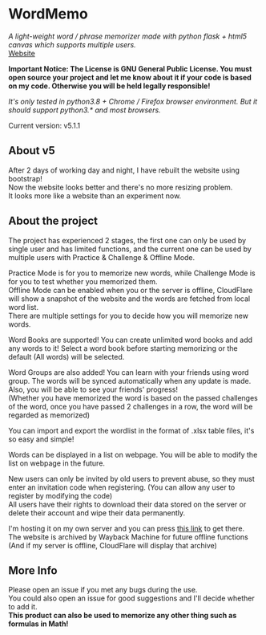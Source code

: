 # WordMemo
*A light-weight word / phrase memorizer made with python flask + html5 canvas which supports multiple users.*  
[Website](https://word.charles14.xyz/)

**Important Notice: The License is GNU General Public License. You must open source your project and let me know about it if your code is based on my code. Otherwise you will be held legally responsible!**

*It's only tested in python3.8 + Chrome / Firefox browser environment. But it should support python3.\* and most browsers.*
  
Current version: v5.1.1  

## About v5  

After 2 days of working day and night, I have rebuilt the website using bootstrap!  
Now the website looks better and there's no more resizing problem.  
It looks more like a website than an experiment now.  

## About the project

The project has experienced 2 stages, the first one can only be used by single user and has limited functions, and the current one can be used by multiple users with Practice & Challenge & Offline Mode.  

Practice Mode is for you to memorize new words, while Challenge Mode is for you to test whether you memorized them.  
Offline Mode can be enabled when you or the server is offline, CloudFlare will show a snapshot of the website and the words are fetched from local word list.  
There are multiple settings for you to decide how you will memorize new words.  

Word Books are supported! You can create unlimited word books and add any words to it! Select a word book before starting memorizing or the default (All words) will be selected.

Word Groups are also added! You can learn with your friends using word group. The words will be synced automatically when any update is made. Also, you will be able to see your friends' progress!  
(Whether you have memorized the word is based on the passed challenges of the word, once you have passed 2 challenges in a row, the word will be regarded as memorized)  

You can import and export the wordlist in the format of .xlsx table files, it's so easy and simple!  

Words can be displayed in a list on webpage. You will be able to modify the list on webpage in the future.  

New users can only be invited by old users to prevent abuse, so they must enter an invitation code when registering. (You can allow any user to register by modifying the code)  
All users have their rights to download their data stored on the server or delete their account and wipe their data permanently.  

I'm hosting it on my own server and you can press [this link](https://word.charles14.xyz/) to get there.  
The website is archived by Wayback Machine for future offline functions (And if my server is offline, CloudFlare will display that archive)

## More Info

Please open an issue if you met any bugs during the use.  
You could also open an issue for good suggestions and I'll decide whether to add it.  
**This product can also be used to memorize any other thing such as formulas in Math!**